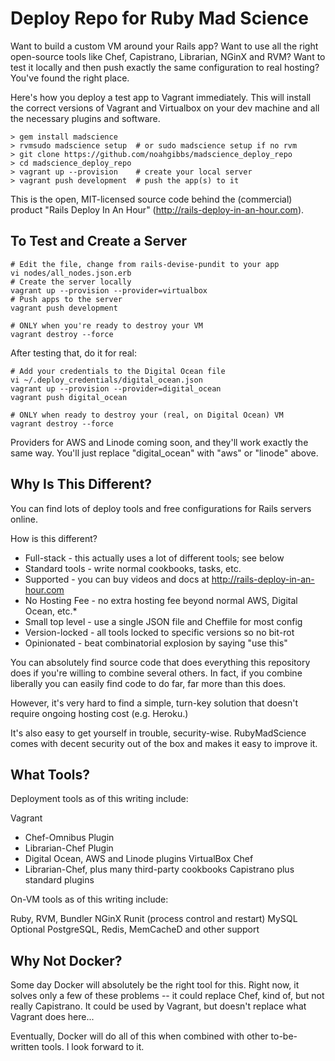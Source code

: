 # Deploy Repo for Ruby Mad Science

Want to build a custom VM around your Rails app? Want to use all the right
open-source tools like Chef, Capistrano, Librarian, NGinX and RVM? Want to
test it locally and then push exactly the same configuration to real hosting?
You've found the right place.

Here's how you deploy a test app to Vagrant immediately. This will install the
correct versions of Vagrant and Virtualbox on your dev machine and all the
necessary plugins and software.

    > gem install madscience
    > rvmsudo madscience setup  # or sudo madscience setup if no rvm
    > git clone https://github.com/noahgibbs/madscience_deploy_repo
    > cd madscience_deploy_repo
    > vagrant up --provision    # create your local server
    > vagrant push development  # push the app(s) to it

This is the open, MIT-licensed source code behind the (commercial) product
"Rails Deploy In An Hour" (http://rails-deploy-in-an-hour.com).

## To Test and Create a Server

    # Edit the file, change from rails-devise-pundit to your app
    vi nodes/all_nodes.json.erb
    # Create the server locally
    vagrant up --provision --provider=virtualbox
    # Push apps to the server
    vagrant push development

    # ONLY when you're ready to destroy your VM
    vagrant destroy --force

After testing that, do it for real:

    # Add your credentials to the Digital Ocean file
    vi ~/.deploy_credentials/digital_ocean.json
    vagrant up --provision --provider=digital_ocean
    vagrant push digital_ocean

    # ONLY when ready to destroy your (real, on Digital Ocean) VM
    vagrant destroy --force

Providers for AWS and Linode coming soon, and they'll work exactly the same
way. You'll just replace "digital_ocean" with "aws" or "linode" above.

## Why Is This Different?

You can find lots of deploy tools and free configurations for Rails servers
online.

How is this different?

* Full-stack - this actually uses a lot of different tools; see below
* Standard tools - write normal cookbooks, tasks, etc.
* Supported - you can buy videos and docs at http://rails-deploy-in-an-hour.com
* No Hosting Fee - no extra hosting fee beyond normal AWS, Digital Ocean, etc.*
* Small top level - use a single JSON file and Cheffile for most config
* Version-locked - all tools locked to specific versions so no bit-rot
* Opinionated - beat combinatorial explosion by saying "use this"

You can absolutely find source code that does everything this repository does
if you're willing to combine several others. In fact, if you combine liberally
you can easily find code to do far, far more than this does.

However, it's very hard to find a simple, turn-key solution that doesn't
require ongoing hosting cost (e.g. Heroku.)

It's also easy to get yourself in trouble, security-wise. RubyMadScience comes
with decent security out of the box and makes it easy to improve it.

## What Tools?

Deployment tools as of this writing include:

Vagrant
  * Chef-Omnibus Plugin
  * Librarian-Chef Plugin
  * Digital Ocean, AWS and Linode plugins
VirtualBox
Chef
  * Librarian-Chef, plus many third-party cookbooks
Capistrano plus standard plugins

On-VM tools as of this writing include:

Ruby, RVM, Bundler
NGinX
Runit (process control and restart)
MySQL
Optional PostgreSQL, Redis, MemCacheD and other support

## Why Not Docker?

Some day Docker will absolutely be the right tool for this. Right now, it
solves only a few of these problems -- it could replace Chef, kind of, but not
really Capistrano. It could be used by Vagrant, but doesn't replace what
Vagrant does here...

Eventually, Docker will do all of this when combined with other to-be-written
tools. I look forward to it.
